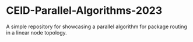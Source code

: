 # CEID-Parallel-Algorithms-2023
A simple repository for showcasing a parallel algorithm for package routing in a linear node topology.
